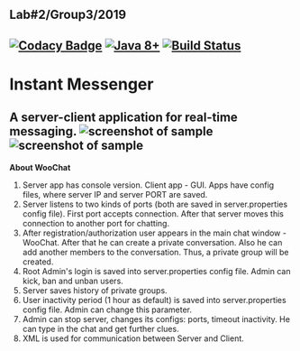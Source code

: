 Lab#2/Group3/2019
-------
[![Codacy Badge](https://api.codacy.com/project/badge/Grade/0c31ab3c3a01472884df2380a7832a09)](https://app.codacy.com/app/EEM86/WooChat?utm_source=github.com&utm_medium=referral&utm_content=EEM86/WooChat&utm_campaign=Badge_Grade_Dashboard)
[![Java 8+](https://img.shields.io/badge/java-8%2b-green.svg)](http://www.oracle.com/technetwork/java/javase/downloads/index.html)
[![Build Status](https://semaphoreci.com/api/v1/eem86/woochat/branches/master/badge.svg)](https://semaphoreci.com/eem86/woochat)
---
Instant Messenger
=====================
A server-client application for real-time messaging.
![screenshot of sample](https://i.imgur.com/HaF8Fgp.png)
![screenshot of sample](https://i.imgur.com/cQtbkRD.png)
---
**About WooChat**
1. Server app has console version. Client app - GUI. Apps have config files, where server IP and server PORT are saved.
2. Server listens to two kinds of ports (both are saved in server.properties config file). First port accepts connection. After that server moves this connection to another port for chatting.
3. After registration/authorization user appears in the main chat window - WooChat. After that he can create a private conversation. Also he can add another members to the conversation. Thus, a private group will be created. 
4. Root Admin's login is saved into server.properties config file. Admin can kick, ban and unban users.
5. Server saves history of private groups.
6. User inactivity period (1 hour as default) is saved into server.properties config file. Admin can change this parameter.
7. Admin can stop server, changes its configs: ports, timeout inactivity. He can type </help> in the chat and get further clues.
8. XML is used for communication between Server and Client.
